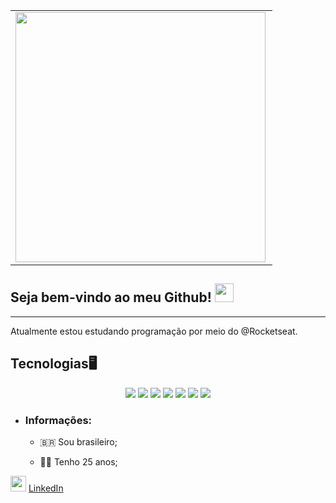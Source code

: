 <table align="center">
    <tr>
        <td><img width="400px" align="left" src="https://github-readme-stats.vercel.app/api/top-langs/?username=guusfelix2015&hide=html&layout=compact&theme=buefy" /></td>
    </tr>   
</table>
</center>

## Seja bem-vindo ao meu Github! <img src="https://raw.githubusercontent.com/iampavangandhi/iampavangandhi/master/gifs/Hi.gif" width="30px"></h2>

---

Atualmente estou estudando programação por meio do @Rocketseat.

## Tecnologias🖥️

<p align="center">
    <img src="https://img.shields.io/badge/node.js%20-%2343853D.svg?&style=for-the-badge&logo=node.js&logoColor=white"/>
    <img src="https://img.shields.io/badge/javascript%20-%23323330.svg?&style=for-the-badge&logo=javascript&logoColor=%23F7DF1E"/>
    <img src="https://img.shields.io/badge/html5%20-%23E34F26.svg?&style=for-the-badge&logo=html5&logoColor=white"/>
    <img src="https://img.shields.io/badge/css3%20-%231572B6.svg?&style=for-the-badge&logo=css3&logoColor=white"/>
    <img src="https://img.shields.io/badge/git%20-%23F05033.svg?&style=for-the-badge&logo=git&logoColor=white"/>
    <img src="https://img.shields.io/badge/github%20-%23121011.svg?&style=for-the-badge&logo=github&logoColor=white"/>
    <img src ="https://img.shields.io/badge/postgres-%23316192.svg?&style=for-the-badge&logo=postgresql&logoColor=white"/>
</p>

- ### Informações:

  - 🇧🇷 Sou brasileiro;

  - 🙋‍♂️ Tenho 25 anos;

<a href="https://www.linkedin.com/in/jpresdev"><img src="https://www.flaticon.com/svg/static/icons/svg/1384/1384889.svg" width="25"></img></a> [LinkedIn](https://www.linkedin.com/in/gustavofelixsilva)
<br>
